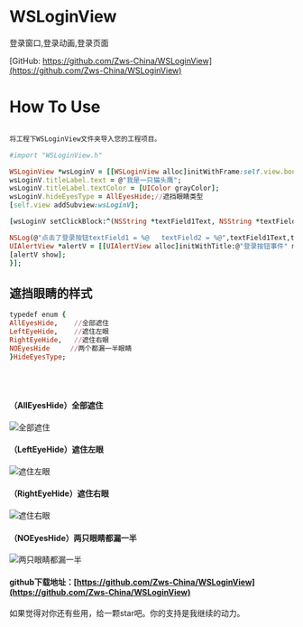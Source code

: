 # WSLoginView
登录窗口,登录动画,登录页面

[GitHub: https://github.com/Zws-China/WSLoginView](https://github.com/Zws-China/WSLoginView)  


# How To Use

```ruby

将工程下WSLoginView文件夹导入您的工程项目。

#import "WSLoginView.h"

WSLoginView *wsLoginV = [[WSLoginView alloc]initWithFrame:self.view.bounds];
wsLoginV.titleLabel.text = @"我是一只猫头鹰";
wsLoginV.titleLabel.textColor = [UIColor grayColor];
wsLoginV.hideEyesType = AllEyesHide;//遮挡眼睛类型
[self.view addSubview:wsLoginV];

[wsLoginV setClickBlock:^(NSString *textField1Text, NSString *textField2Text) {

NSLog(@"点击了登录按钮textField1 = %@   textField2 = %@",textField1Text,textField2Text);
UIAlertView *alertV = [[UIAlertView alloc]initWithTitle:@"登录按钮事件" message:[NSString stringWithFormat:@"账号：%@\n密码：%@",textField1Text,textField2Text] delegate:nil cancelButtonTitle:@"确定" otherButtonTitles:nil, nil];
[alertV show];
}];

```


## 遮挡眼睛的样式
```ruby
typedef enum {
AllEyesHide,    //全部遮住
LeftEyeHide,    //遮住左眼
RightEyeHide,   //遮住右眼
NOEyesHide     //两个都漏一半眼睛
}HideEyesType;

```
<br><br>
#### （AllEyesHide）全部遮住<br>
![全部遮住](http://img.blog.csdn.net/20170411102316030?watermark/2/text/aHR0cDovL2Jsb2cuY3Nkbi5uZXQvcXFfMjY1OTgwNzc=/font/5a6L5L2T/fontsize/400/fill/I0JBQkFCMA==/dissolve/70/gravity/SouthEast)
<br>
#### （LeftEyeHide）遮住左眼<br>
![遮住左眼](http://img.blog.csdn.net/20170411102557513?watermark/2/text/aHR0cDovL2Jsb2cuY3Nkbi5uZXQvcXFfMjY1OTgwNzc=/font/5a6L5L2T/fontsize/400/fill/I0JBQkFCMA==/dissolve/70/gravity/SouthEast)
<br>
#### （RightEyeHide）遮住右眼<br>
![遮住右眼](http://img.blog.csdn.net/20170411102634498?watermark/2/text/aHR0cDovL2Jsb2cuY3Nkbi5uZXQvcXFfMjY1OTgwNzc=/font/5a6L5L2T/fontsize/400/fill/I0JBQkFCMA==/dissolve/70/gravity/SouthEast)
<br>
#### （NOEyesHide）两只眼睛都漏一半<br>
![两只眼睛都漏一半](http://img.blog.csdn.net/20170411102752033?watermark/2/text/aHR0cDovL2Jsb2cuY3Nkbi5uZXQvcXFfMjY1OTgwNzc=/font/5a6L5L2T/fontsize/400/fill/I0JBQkFCMA==/dissolve/70/gravity/SouthEast)
<br>
#### github下载地址：[https://github.com/Zws-China/WSLoginView](https://github.com/Zws-China/WSLoginView)<br>
如果觉得对你还有些用，给一颗star吧。你的支持是我继续的动力。<br>


